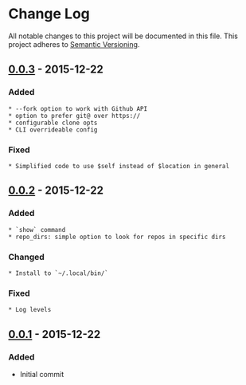 Change Log
==========

All notable changes to this project will be documented in this file.
This project adheres to [Semantic Versioning](http://semver.org/).

<!-- newest-changes -->
## [0.0.3] - 2015-12-22
### Added
    * --fork option to work with Github API
    * option to prefer git@ over https://
    * configurable clone opts
    * CLI overrideable config
### Fixed
    * Simplified code to use $self instead of $location in general

## [0.0.2] - 2015-12-22
### Added
    * `show` command
    * repo_dirs: simple option to look for repos in specific dirs
### Changed
    * Install to `~/.local/bin/`
### Fixed
    * Log levels

## [0.0.1] - 2015-12-22
### Added
* Initial commit

<!-- link-labels -->
[0.0.3]: ../compare/v0.0.2...v0.0.3
[0.0.2]: ../compare/v0.0.1...v0.0.2
[0.0.1]: ../compare/v0.0.1...HEAD
